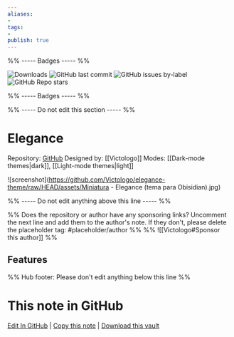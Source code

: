 ```yaml
---
aliases:
- 
tags: 
- 
publish: true
---
```


%% ----- Badges ----- %%

![Downloads](https://img.shields.io/badge/downloads-9027-573E7A?style=for-the-badge&logo=)
![GitHub last commit](https://img.shields.io/github/last-commit/Victologo/elegance-theme?color=573E7A&label=last%20update&logo=github&style=for-the-badge)
![GitHub issues by-label](https://img.shields.io/github/issues/Victologo/elegance-theme/help%20wanted?color=573E7A&logo=github&style=for-the-badge) 
![GitHub Repo stars](https://img.shields.io/github/stars/Victologo/elegance-theme?color=573E7A&logo=github&style=for-the-badge)

%% ----- Badges ----- %%

%% ----- Do not edit this section ----- %%

# Elegance

Repository: [GitHub](https://github.com/Victologo/elegance-theme)
Designed by: [[Victologo]]
Modes: [[Dark-mode themes|dark]], [[Light-mode themes|light]]



![screenshot](https://github.com/Victologo/elegance-theme/raw/HEAD/assets/Miniatura - Elegance (tema para Obisidian).jpg)

%% ----- Do not edit anything above this line ----- %% 

%% Does the repository or author have any sponsoring links? Uncomment the next line and add them to the author's note. If they don't, please delete the placeholder tag: #placeholder/author %%
%% ![[Victologo#Sponsor this author]] %%


## Features



%% Hub footer: Please don't edit anything below this line %%

# This note in GitHub

<span class="git-footer">[Edit In GitHub](https://github.dev/obsidian-community/obsidian-hub/blob/main/02%20-%20Community%20Expansions/02.05%20All%20Community%20Expansions/Themes/Elegance.md "git-hub-edit-note") | [Copy this note](https://raw.githubusercontent.com/obsidian-community/obsidian-hub/main/02%20-%20Community%20Expansions/02.05%20All%20Community%20Expansions/Themes/Elegance.md "git-hub-copy-note") | [Download this vault](https://github.com/obsidian-community/obsidian-hub/archive/refs/heads/main.zip "git-hub-download-vault") </span>
